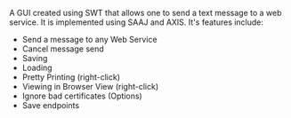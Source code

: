 A GUI created using SWT that allows one to send a text message to a web service. It is implemented using SAAJ and AXIS. It's features include:

  * Send a message to any Web Service
  * Cancel message send
  * Saving
  * Loading
  * Pretty Printing (right-click)
  * Viewing in Browser View (right-click)
  * Ignore bad certificates (Options)
  * Save endpoints